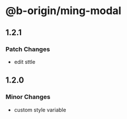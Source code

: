 # @b-origin/ming-modal

## 1.2.1

### Patch Changes

- edit sttle

## 1.2.0

### Minor Changes

- custom style variable
